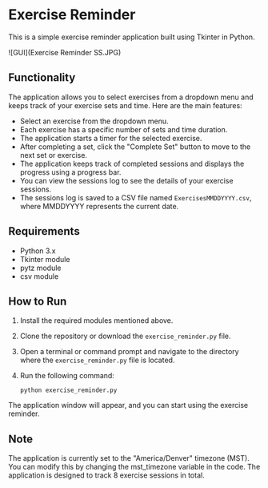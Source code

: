 # Exercise Reminder

This is a simple exercise reminder application built using Tkinter in Python.

![GUI](Exercise Reminder SS.JPG)


## Functionality

The application allows you to select exercises from a dropdown menu and keeps track of your exercise sets and time. Here are the main features:

- Select an exercise from the dropdown menu.
- Each exercise has a specific number of sets and time duration.
- The application starts a timer for the selected exercise.
- After completing a set, click the "Complete Set" button to move to the next set or exercise.
- The application keeps track of completed sessions and displays the progress using a progress bar.
- You can view the sessions log to see the details of your exercise sessions.
- The sessions log is saved to a CSV file named `ExercisesMMDDYYYY.csv`, where MMDDYYYY represents the current date.

## Requirements

- Python 3.x
- Tkinter module
- pytz module
- csv module

## How to Run

1. Install the required modules mentioned above.
2. Clone the repository or download the `exercise_reminder.py` file.
3. Open a terminal or command prompt and navigate to the directory where the `exercise_reminder.py` file is located.
4. Run the following command:

   ```shell
   python exercise_reminder.py

The application window will appear, and you can start using the exercise reminder.

## Note
The application is currently set to the "America/Denver" timezone (MST). You can modify this by changing the mst_timezone variable in the code.
The application is designed to track 8 exercise sessions in total.
